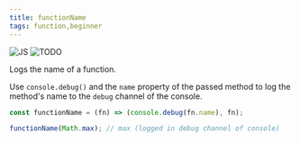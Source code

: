 ```yaml
---
title: functionName
tags: function,beginner
---
```


![JS](https://img.shields.io/badge/supports-javascript-yellow.svg?style=flat-square)
![TODO](https://img.shields.io/badge///TODO-blue.svg?style=flat-square)

Logs the name of a function.

Use `console.debug()` and the `name` property of the passed method to log the method's name to the `debug` channel of the console.

```js
const functionName = (fn) => (console.debug(fn.name), fn);
```

```js
functionName(Math.max); // max (logged in debug channel of console)
```

